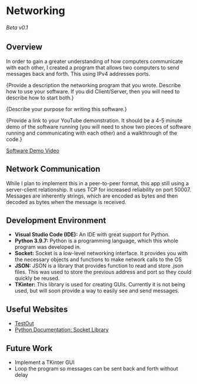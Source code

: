 # Networking
###### Beta v0.1
 
## Overview
In order to gain a greater understanding of how computers communicate with each other, I created a program that allows two computers to send messages back and forth. This using IPv4 addresses ports. 

{Provide a description the networking program that you wrote. Describe how to use your software.  If you did Client/Server, then you will need to describe how to start both.}

{Describe your purpose for writing this software.}

{Provide a link to your YouTube demonstration.  It should be a 4-5 minute demo of the software running (you will need to show two pieces of software running and communicating with each other) and a walkthrough of the code.}

[Software Demo Video](http://youtube.link.goes.here)

## Network Communication
While I plan to implement this in a peer-to-peer format, this app still using a server-client relationship. It uses TCP for increased reliability on port 50007. Messages are inherently strings, which are encoded as bytes and then decoded as bytes when the message is received.

## Development Environment
* __Visual Studio Code (IDE):__ An IDE with great support for Python.
* __Python 3.9.7:__ Python is a programming language, which this whole program was developed in.
* __Socket:__ Socket is a low-level networking interface. It provides you with the necessary objects and functions to make network calls to the OS
* __JSON:__ JSON is a library that provides function to read and store .json files. This was used to store the previous address and port so they could quickly be reused.
* __TKinter:__ This library is used for creating GUIs. Currently it is not being used, but will soon provide a way to easily see and send messages.

## Useful Websites
* [TestOut](https://labsimapp.testout.com/)
* [Python Documentation: Socket Library](https://docs.python.org/3.9/library/socket.html#)

## Future Work
* Implement a TKinter GUI
* Loop the program so messages can be sent back and forth without delay
